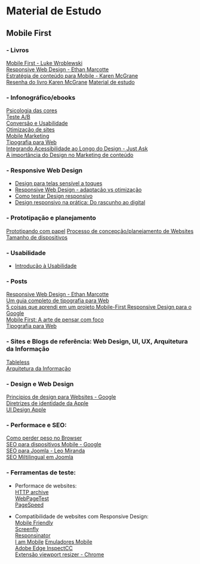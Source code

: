 # Material de Estudo

## Mobile First
### - Livros <br />
[Mobile First - Luke Wroblewski]() <br />
[Responsive Web Design - Ethan Marcotte]() <br />
[Estratégia de conteúdo para Mobile - Karen McGrane]() <br />
[Resenha do livro Karen McGrane](http://marketingland.com/book-review-content-strategy-for-mobile-by-karen-mcgrane-34269)
[Material de estudo](https://github.com/lidymonteirowm/material-de-estudo/edit/master/README.md) <br />

### - Infonográfico/ebooks
[Psicologia das cores](http://landing.viverdeblog.com/infografico-psicologia-das-cores/) <br />
[Teste A/B](http://landing.viverdeblog.com/baixar-ebook-teste-ab/) <br />
[Conversão e Usabilidade](http://landing.viverdeblog.com/baixar-infografico-conversao-usabilidade/) <br />
[Otimização de sites](http://landing.viverdeblog.com/baixar-infografico-otimizacao-de-sites/) <br />
[Mobile Marketing](http://landing.viverdeblog.com/baixar-infografico-mobile-marketing/) <br />
[Tipografia para Web](https://www.origamid.com/books/tipografia-para-web/?pg=download358) <br />
[Integrando Acessibilidade ao Longo do Design - Just Ask](http://www.uiaccess.com/accessucd/contents.html) <br />
[A importância do Design no Marketing de conteúdo](http://pages.contentools.com.br/design-marketing-conteudo?utm_campaign=descoberta_6&utm_medium=email&utm_source=RD+Station)

### - Responsive Web Design
- [Design para telas sensível a toques](http://tableless.com.br/design-para-telas-sensiveis-ao-toque/) <br />
- [Responsive Web Design - adaptação vs otimização](http://tableless.com.br/responsive-web-design-adaptacao-vs-otimizacao/) <br />
- [Como testar Design responsivo](http://tableless.com.br/como-testar-design-responsivo/) <br />
- [Design responsivo na prática: Do rascunho ao digital](http://tableless.com.br/design-responsivo-na-pratica-do-rascunho-ao-digita/) <br />

### - Prototipação e planejamento
[Prototipando com papel](https://medium.com/ux-ui-design-1/prototipos-de-papel-9f812d5b0dcc)
[Processo de concepção/planejamento de Websites](http://www.toptal.com/ux/make-design-decisions-in-your-browser-my-process-for-designing-websites)
[Tamanho de dispositivos](http://screensiz.es/)

### - Usabilidade
- [Introdução à Usabilidade](http://www.nngroup.com/articles/usability-101-introduction-to-usability/)

### - Posts
[Responsive Web Design - Ethan Marcotte](http://alistapart.com/article/responsive-web-design) <br />
[Um guia completo de tipografia para Web](http://tableless.com.br/um-guia-completo-de-tipografia-para-a-web/) <br />
[5 coisas que aprendi em um projeto Mobile-First Responsive Design para o Google](http://arquiteturadeinformacao.com/user-experience/5-coisas-que-aprendi-em-um-projeto-mobile-first-responsive-design-para-o-google/) <br />
[Mobile First: A arte de pensar com foco](http://tableless.com.br/mobile-first-a-arte-de-pensar-com-foco/) <br />
[Tipografia para Web](http://alistapart.com/article/on-web-typography) <br />

### - Sites e Blogs de referência: Web Design, UI, UX, Arquitetura da Informação
[Tableless](http://tableless.com.br/) <br />
[Arquitetura da Informação](http://arquiteturadeinformacao.com/) <br />

### - Design e Web Design
[Principios de design para Websites - Google](https://developers.google.com/web/fundamentals/principles/) <br />
[Diretrizes de identidade da Apple](http://www.logoair.com/wp-content/uploads/2011/01/logo_guidelines.pdf) <br />
[UI Design Apple](https://developer.apple.com/design/tips/#readability)

### - Performace e SEO:
[Como perder peso no Browser](http://browserdiet.com/pt/) <br />
[SEO para dispositivos Mobile - Google](https://developers.google.com/webmasters/mobile-sites/mobile-seo/) <br />
[SEO para Joomla - Leo Miranda](http://www.jcursos.com.br/tutoriais/seo-para-joomla) <br />
[SEO Miltilingual em Joomla](http://joomlaseo.com/blog/multilingual-seo-in-joomla)

### - Ferramentas de teste: 
- Performace de websites: <br />
[HTTP archive](http://httparchive.org/) <br />
[WebPageTest](http://www.webpagetest.org) <br />
[PageSpeed](https://developers.google.com/speed/pagespeed/insights/) <br />

- Compatibilidade de websites com Responsive Design: <br /> 
[Mobile Friendly](https://www.google.com/webmasters/tools/mobile-friendly/) <br />
[Screenfly](http://quirktools.com/screenfly/) <br />
[Responsinator](http://www.responsinator.com/) <br />
[I am Mobile](http://www.iammobile.co.uk/)
[Emuladores Mobile](http://www.mobilexweb.com/emulators) <br />
[Adobe Edge InspectCC](https://creative.adobe.com/products/inspect) <br />
[Extensão viewport resizer - Chrome](https://chrome.google.com/webstore/detail/viewport-resizer/kapnjjcfcncngkadhpmijlkblpibdcgm)

